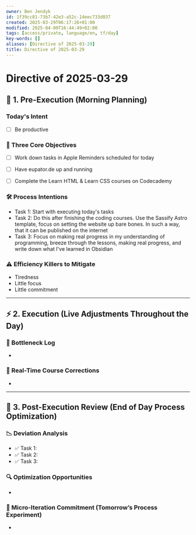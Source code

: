 ```yaml
---
owner: Ben Jendyk
id: 1f39cc81-73b7-42e3-a52c-14eec733d037
created: 2025-03-29T06:17:26+01:00
modified: 2025-04-09T16:44:49+02:00
tags: [access/private, language/en, tf/day]
key-words: []
aliases: [Directive of 2025-03-29]
title: Directive of 2025-03-29
---
```


# Directive of 2025-03-29

## 🌅 1. Pre-Execution (Morning Planning)

### Today's Intent

<!-- What broader chief aim do you want to focus on today? -->
- [ ] Be productive

### 🎯 Three Core Objectives

<!-- Most critical task 1 – outcome-driven, not just an activity. -->
- [ ] Work down tasks in Apple Reminders scheduled for today
<!-- Most critical task 2 – make it concrete and measurable. -->
- [ ] Have eupator.de up and running
<!-- Most critical task 3 – must fit within the day’s execution capacity. -->
- [ ] Complete the Learn HTML & Learn CSS courses on Codecademy

### 🛠️ Process Intentions

<!-- How will this be executed most efficiently? E.g., deep work session, batching tasks, specific tool usage. -->
- Task 1: Start with executing today's tasks
- Task 2: Do this after finishing the coding courses. Use the Sassify Astro template, focus on setting the website up bare bones. In such a way, that it can be published on the internet
- Task 3: Focus on making real progress in my understanding of programming, breeze through the lessons, making real progress, and write down what I've learned in Obsidian

### ⚠️ Efficiency Killers to Mitigate

<!-- What are the biggest risks to focus/execution today? E.g., distractions, decision fatigue, overplanning. -->
- Tiredness
- Little focus
- Little commitment

---

## ⚡ 2. Execution (Live Adjustments Throughout the Day)

### 📌 Bottleneck Log

<!-- What slowed execution today? E.g., distractions, over-perfection, slow decision-making, unexpected blockers. -->
-

### 🔄 Real-Time Course Corrections

<!-- What tweaks were made mid-day to maintain efficiency? Only note direct changes to process. -->
-

---

## 🌙 3. Post-Execution Review (End of Day Process Optimization)

### 📉 Deviation Analysis

<!-- Did execution match expectation? If not, what caused deviation? -->
- ✅ Task 1:
- ✅ Task 2:  
- ✅ Task 3:  

### 🔍 Optimization Opportunities

<!-- What execution inefficiency should be addressed tomorrow? Focus on a single high-leverage improvement. -->
-

### 🧪 Micro-Iteration Commitment (Tomorrow’s Process Experiment)

<!-- What **one small tweak** will be tested tomorrow to refine execution? Keep it experimental and specific. -->
-
